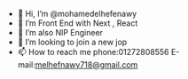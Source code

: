 - 👋 Hi, I’m @mohamedelhefenawy
- 👀 I’m Front End  with Next , React 
- 🌱 I’m also NlP Engineer
- 💞️ I’m looking to join a new jop
- 📫 How to reach me 
phone:01272808556
E-mail:melhefnawy718@gmail.com

<!---
mohamedelhefenawy/mohamedelhefenawy is a ✨ special ✨ repository because its `README.md` (this file) appears on your GitHub profile.
You can click the Preview link to take a look at your changes.
--->
